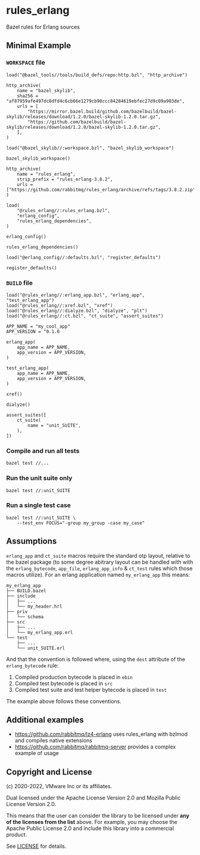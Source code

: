 # rules_erlang

Bazel rules for Erlang sources

## Minimal Example

### `WORKSPACE` file

```starlark
load("@bazel_tools//tools/build_defs/repo:http.bzl", "http_archive")

http_archive(
    name = "bazel_skylib",
    sha256 = "af87959afe497dc8dfd4c6cb66e1279cb98ccc84284619ebfec27d9c09a903de",
    urls = [
        "https://mirror.bazel.build/github.com/bazelbuild/bazel-skylib/releases/download/1.2.0/bazel-skylib-1.2.0.tar.gz",
        "https://github.com/bazelbuild/bazel-skylib/releases/download/1.2.0/bazel-skylib-1.2.0.tar.gz",
    ],
)

load("@bazel_skylib//:workspace.bzl", "bazel_skylib_workspace")

bazel_skylib_workspace()

http_archive(
    name = "rules_erlang",
    strip_prefix = "rules_erlang-3.8.2",
    urls = ["https://github.com/rabbitmq/rules_erlang/archive/refs/tags/3.8.2.zip"],
)

load(
    "@rules_erlang//:rules_erlang.bzl",
    "erlang_config",
    "rules_erlang_dependencies",
)

erlang_config()

rules_erlang_dependencies()

load("@erlang_config//:defaults.bzl", "register_defaults")

register_defaults()

```

### `BUILD` file

```starlark
load("@rules_erlang//:erlang_app.bzl", "erlang_app", "test_erlang_app")
load("@rules_erlang//:xref.bzl", "xref")
load("@rules_erlang//:dialyze.bzl", "dialyze", "plt")
load("@rules_erlang//:ct.bzl", "ct_suite", "assert_suites")

APP_NAME = "my_cool_app"
APP_VERSION = "0.1.0

erlang_app(
    app_name = APP_NAME,
    app_version = APP_VERSION,
)

test_erlang_app(
    app_name = APP_NAME,
    app_version = APP_VERSION,
)

xref()

dialyze()

assert_suites([
    ct_suite(
        name = "unit_SUITE",
    ),
])
```

### Compile and run all tests

```shell
bazel test //...
```

### Run the unit suite only

```shell
bazel test //:unit_SUITE
```

### Run a single test case

```shell
bazel test //:unit_SUITE \
    --test_env FOCUS="-group my_group -case my_case"
```

## Assumptions

`erlang_app` and `ct_suite` macros require the standard otp layout, relative to the bazel package (to some degree abitrary layout can be handled with with the `erlang_bytecode`, `app_file`, `erlang_app_info` & `ct_test` rules which those macros utilize). For an erlang application named `my_erlang_app` this means:

```
my_erlang_app
├── BUILD.bazel
├── include
│   ├── ...
│   └── my_header.hrl
├── priv
│   └── schema
├── src
│   ├── ...
│   └── my_erlang_app.erl
└── test
    ├── ...
    └── unit_SUITE.erl
```

And that the convention is followed where, using the `dest` attribute of the `erlang_bytecode` rule:
1. Compiled production bytecode is placed in `ebin`
2. Compiled test bytecode is placed in `src`
3. Compiled test suite and test helper bytecode is placed in `test`

The example above follows these conventions.

## Additional examples

- https://github.com/rabbitmq/lz4-erlang uses rules_erlang with bzlmod and compiles native extensions
- https://github.com/rabbitmq/rabbitmq-server provides a complex example of usage

## Copyright and License

(c) 2020-2022, VMware Inc or its affiliates.

Dual licensed under the Apache License Version 2.0 and
Mozilla Public License Version 2.0.

This means that the user can consider the library to be licensed under
**any of the licenses from the list** above. For example, you may
choose the Apache Public License 2.0 and include this library into a
commercial product.

See [LICENSE](./LICENSE) for details.

